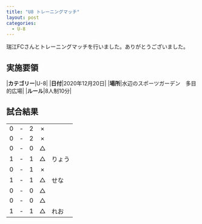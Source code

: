 ```yaml
---
title: "U8 トレーニングマッチ"
layout: post
categories:
  - U-8
---
```


瑞江FCさんとトレーニングマッチを行いました。ありがとうございました。

## 実施要領

|**カテゴリー**|U-8|
|**日付**|2020年12月20日|
|**場所**|水辺のスポーツガーデン　多目的広場|
|**ルール**|8人制10分|


## 試合結果

|    |   |    |    |         |
|:--:|:-:|:--:|:--:|:--------|
|   0| - |   2|×||
|   0| - |   2|×||
|   0| - |   0|△||
|   1| - |   1|△|りょう|
|   0| - |   1|×||
|   1| - |   1|△|せな|
|   0| - |   0|△||
|   0| - |   0|△||
|   1| - |   1|△|れお|
